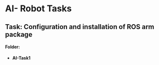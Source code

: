 # AI- Robot Tasks 
## Task: Configuration and installation of ROS arm package 
#### Folder:
- **AI-Task1**


